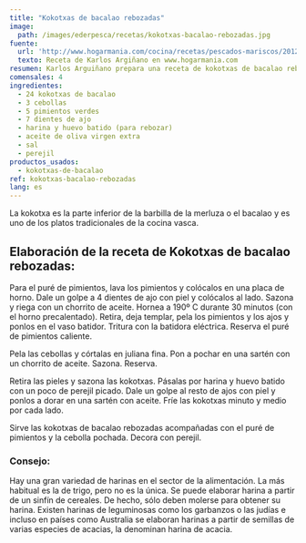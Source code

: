 ```yaml
---
title: "Kokotxas de bacalao rebozadas"
image:
  path: /images/ederpesca/recetas/kokotxas-bacalao-rebozadas.jpg
fuente:
  url: 'http://www.hogarmania.com/cocina/recetas/pescados-mariscos/201209/kokotxas-bacalao-rebozadas-15793.html'
  texto: Receta de Karlos Argiñano en www.hogarmania.com
resumen: Karlos Arguiñano prepara una receta de kokotxas de bacalao rebozadas acompañadas de un delicioso puré de pimientos y cebolla pochada.
comensales: 4
ingredientes:
  - 24 kokotxas de bacalao
  - 3 cebollas
  - 5 pimientos verdes
  - 7 dientes de ajo
  - harina y huevo batido (para rebozar)
  - aceite de oliva virgen extra
  - sal
  - perejil
productos_usados:
  - kokotxas-de-bacalao
ref: kokotxas-bacalao-rebozadas
lang: es
---
```


La kokotxa es la parte inferior de la barbilla de la merluza o el bacalao y es uno de los platos tradicionales de la cocina vasca.

## Elaboración de la receta de Kokotxas de bacalao rebozadas:

Para el puré de pimientos, lava los pimientos y colócalos en una placa de horno. Dale un golpe a 4 dientes de ajo con piel y colócalos al lado. Sazona y riega con un chorrito de aceite. Hornea a 190º C durante 30 minutos (con el horno precalentado). Retira, deja templar, pela los pimientos y los ajos y ponlos en el vaso batidor. Tritura con la batidora eléctrica. Reserva el puré de pimientos caliente.

Pela las cebollas y córtalas en juliana fina. Pon a pochar en una sartén con un chorrito de aceite. Sazona. Reserva.

Retira las pieles y sazona las kokotxas. Pásalas por harina y huevo batido con un poco de perejil picado. Dale un golpe al resto de ajos con piel y ponlos a dorar en una sartén con aceite. Fríe las kokotxas minuto y medio por cada lado.

Sirve las kokotxas de bacalao rebozadas acompañadas con el puré de pimientos y la cebolla pochada. Decora con perejil.

### Consejo:

Hay una gran variedad de harinas en el sector de la alimentación. La más habitual es la de trigo, pero no es la única. Se puede elaborar harina a partir de un sinfín de cereales. De hecho, sólo deben molerse para obtener su harina. Existen harinas de leguminosas como los garbanzos o las judías e incluso en países como Australia se elaboran harinas a partir de semillas de varias especies de acacias, la denominan harina de acacia.
